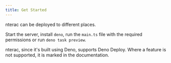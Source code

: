 ```yaml
---
title: Get Started
---
```


nterac can be deployed to different places.

Start the server, install `deno`, run the `main.ts` file with the required permissions or run `deno task preview`.

nterac, since it's built using Deno, supports Deno Deploy. Where a feature is not supported, it is marked in the documentation.